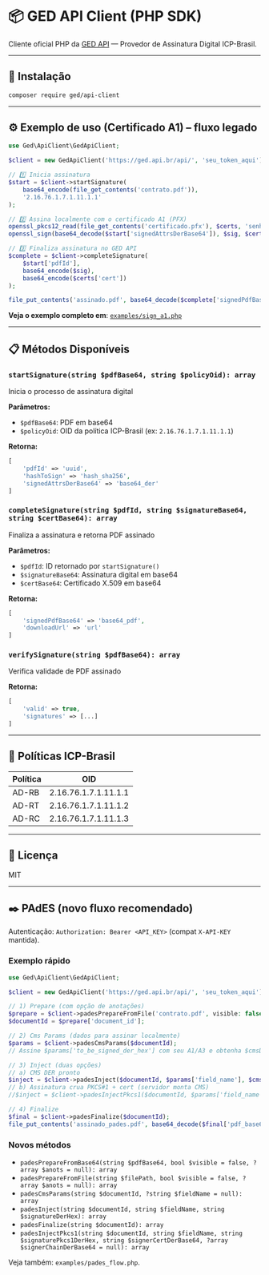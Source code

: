 # 📦 GED API Client (PHP SDK)

Cliente oficial PHP da [GED API](https://ged.api.br) — Provedor de Assinatura Digital ICP-Brasil.

---

## 🚀 Instalação

```bash
composer require ged/api-client
```

---

## ⚙️ Exemplo de uso (Certificado A1) – fluxo legado

```php
use Ged\ApiClient\GedApiClient;

$client = new GedApiClient('https://ged.api.br/api/', 'seu_token_aqui');

// 1️⃣ Inicia assinatura
$start = $client->startSignature(
    base64_encode(file_get_contents('contrato.pdf')), 
    '2.16.76.1.7.1.11.1.1'
);

// 2️⃣ Assina localmente com o certificado A1 (PFX)
openssl_pkcs12_read(file_get_contents('certificado.pfx'), $certs, 'senha');
openssl_sign(base64_decode($start['signedAttrsDerBase64']), $sig, $certs['pkey'], OPENSSL_ALGO_SHA256);

// 3️⃣ Finaliza assinatura no GED API
$complete = $client->completeSignature(
    $start['pdfId'],
    base64_encode($sig),
    base64_encode($certs['cert'])
);

file_put_contents('assinado.pdf', base64_decode($complete['signedPdfBase64']));
```

**Veja o exemplo completo em**: [`examples/sign_a1.php`](./examples/sign_a1.php)

---

## 📋 Métodos Disponíveis

### `startSignature(string $pdfBase64, string $policyOid): array`
Inicia o processo de assinatura digital

**Parâmetros:**
- `$pdfBase64`: PDF em base64
- `$policyOid`: OID da política ICP-Brasil (ex: `2.16.76.1.7.1.11.1.1`)

**Retorna:**
```php
[
    'pdfId' => 'uuid',
    'hashToSign' => 'hash_sha256',
    'signedAttrsDerBase64' => 'base64_der'
]
```

### `completeSignature(string $pdfId, string $signatureBase64, string $certBase64): array`
Finaliza a assinatura e retorna PDF assinado

**Parâmetros:**
- `$pdfId`: ID retornado por `startSignature()`
- `$signatureBase64`: Assinatura digital em base64
- `$certBase64`: Certificado X.509 em base64

**Retorna:**
```php
[
    'signedPdfBase64' => 'base64_pdf',
    'downloadUrl' => 'url'
]
```

### `verifySignature(string $pdfBase64): array`
Verifica validade de PDF assinado

**Retorna:**
```php
[
    'valid' => true,
    'signatures' => [...]
]
```

---

## 🔐 Políticas ICP-Brasil

| Política | OID |
|----------|-----|
| AD-RB | 2.16.76.1.7.1.11.1.1 |
| AD-RT | 2.16.76.1.7.1.11.1.2 |
| AD-RC | 2.16.76.1.7.1.11.1.3 |

---

## 📄 Licença

MIT

---

## ✒️ PAdES (novo fluxo recomendado)

Autenticação: `Authorization: Bearer <API_KEY>` (compat `X-API-KEY` mantida).

### Exemplo rápido

```php
use Ged\ApiClient\GedApiClient;

$client = new GedApiClient('https://ged.api.br/api/', 'seu_token_aqui');

// 1) Prepare (com opção de anotações)
$prepare = $client->padesPrepareFromFile('contrato.pdf', visible: false, $anots ?? null);
$documentId = $prepare['document_id'];

// 2) Cms Params (dados para assinar localmente)
$params = $client->padesCmsParams($documentId);
// Assine $params['to_be_signed_der_hex'] com seu A1/A3 e obtenha $cmsDerHex

// 3) Inject (duas opções)
// a) CMS DER pronto
$inject = $client->padesInject($documentId, $params['field_name'], $cmsDerHex);
// b) Assinatura crua PKCS#1 + cert (servidor monta CMS)
//$inject = $client->padesInjectPkcs1($documentId, $params['field_name'], $pkcs1DerHex, base64_encode($certDer));

// 4) Finalize
$final = $client->padesFinalize($documentId);
file_put_contents('assinado_pades.pdf', base64_decode($final['pdf_base64']));
```

### Novos métodos

- `padesPrepareFromBase64(string $pdfBase64, bool $visible = false, ?array $anots = null): array`
- `padesPrepareFromFile(string $filePath, bool $visible = false, ?array $anots = null): array`
- `padesCmsParams(string $documentId, ?string $fieldName = null): array`
- `padesInject(string $documentId, string $fieldName, string $signatureDerHex): array`
- `padesFinalize(string $documentId): array`
- `padesInjectPkcs1(string $documentId, string $fieldName, string $signaturePkcs1DerHex, string $signerCertDerBase64, ?array $signerChainDerBase64 = null): array`

Veja também: `examples/pades_flow.php`.
